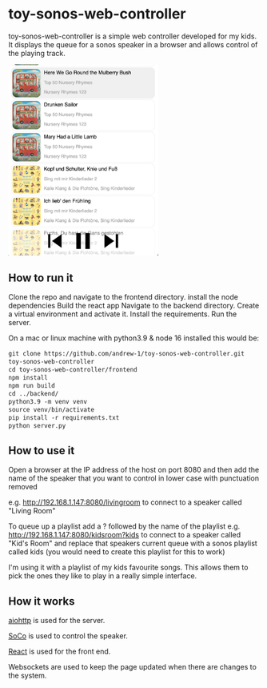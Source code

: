 # toy-sonos-web-controller

toy-sonos-web-controller is a simple web controller developed for my kids. It displays the queue for a sonos speaker in a browser and allows control of the playing track.

<img src="readme_image.png" alt="playlist" width="300"/>

## How to run it

Clone the repo and navigate to the frontend directory.
install the node dependencies
Build the react app
Navigate to the backend directory.
Create a virtual environment and activate it.
Install the requirements.
Run the server.

On a mac or linux machine with python3.9 & node 16 installed this would be:
```
git clone https://github.com/andrew-1/toy-sonos-web-controller.git toy-sonos-web-controller
cd toy-sonos-web-controller/frontend
npm install
npm run build
cd ../backend/
python3.9 -m venv venv
source venv/bin/activate
pip install -r requirements.txt
python server.py
```

## How to use it

Open a browser at the IP address of the host on port 8080 and then add the name of the speaker that you want to control in lower case with punctuation removed

e.g. http://192.168.1.147:8080/livingroom to connect to a speaker called "Living Room"

To queue up a playlist add a ? followed by the name of the playlist e.g. http://192.168.1.147:8080/kidsroom?kids to connect to a speaker called "Kid's Room" and replace that speakers current queue with a sonos playlist called kids (you would need to create this playlist for this to work)

I'm using it with a playlist of my kids favourite songs. This allows them to pick the ones they like to play in a really simple interface.

## How it works
[aiohttp](https://docs.aiohttp.org/) is used for the server.

[SoCo](http://docs.python-soco.com/) is used to control the speaker.

[React](https://create-react-app.dev/) is used for the front end.

Websockets are used to keep the page updated when there are changes to the system.

